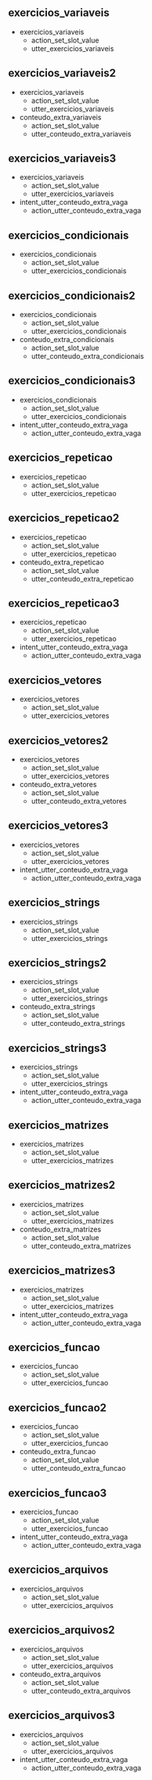 ## exercicios_variaveis
* exercicios_variaveis
    - action_set_slot_value
    - utter_exercicios_variaveis

## exercicios_variaveis2
* exercicios_variaveis
    - action_set_slot_value
    - utter_exercicios_variaveis
* conteudo_extra_variaveis
    - action_set_slot_value
    - utter_conteudo_extra_variaveis

## exercicios_variaveis3
* exercicios_variaveis
    - action_set_slot_value
    - utter_exercicios_variaveis
* intent_utter_conteudo_extra_vaga
    - action_utter_conteudo_extra_vaga


## exercicios_condicionais
* exercicios_condicionais
    - action_set_slot_value
    - utter_exercicios_condicionais

## exercicios_condicionais2
* exercicios_condicionais
    - action_set_slot_value
    - utter_exercicios_condicionais
* conteudo_extra_condicionais
    - action_set_slot_value
    - utter_conteudo_extra_condicionais

## exercicios_condicionais3
* exercicios_condicionais
    - action_set_slot_value
    - utter_exercicios_condicionais
* intent_utter_conteudo_extra_vaga
    - action_utter_conteudo_extra_vaga


## exercicios_repeticao
* exercicios_repeticao
    - action_set_slot_value
    - utter_exercicios_repeticao

## exercicios_repeticao2
* exercicios_repeticao
    - action_set_slot_value
    - utter_exercicios_repeticao
* conteudo_extra_repeticao
    - action_set_slot_value
    - utter_conteudo_extra_repeticao

## exercicios_repeticao3
* exercicios_repeticao
    - action_set_slot_value
    - utter_exercicios_repeticao
* intent_utter_conteudo_extra_vaga
    - action_utter_conteudo_extra_vaga

## exercicios_vetores
* exercicios_vetores
    - action_set_slot_value
    - utter_exercicios_vetores

## exercicios_vetores2
* exercicios_vetores
    - action_set_slot_value
    - utter_exercicios_vetores
* conteudo_extra_vetores
    - action_set_slot_value
    - utter_conteudo_extra_vetores

## exercicios_vetores3
* exercicios_vetores
    - action_set_slot_value
    - utter_exercicios_vetores
* intent_utter_conteudo_extra_vaga
    - action_utter_conteudo_extra_vaga


## exercicios_strings
* exercicios_strings
    - action_set_slot_value
    - utter_exercicios_strings
  
## exercicios_strings2
* exercicios_strings
    - action_set_slot_value
    - utter_exercicios_strings
* conteudo_extra_strings
    - action_set_slot_value
    - utter_conteudo_extra_strings 

## exercicios_strings3
* exercicios_strings
    - action_set_slot_value
    - utter_exercicios_strings
* intent_utter_conteudo_extra_vaga
    - action_utter_conteudo_extra_vaga


## exercicios_matrizes
* exercicios_matrizes
    - action_set_slot_value
    - utter_exercicios_matrizes

## exercicios_matrizes2
* exercicios_matrizes
    - action_set_slot_value
    - utter_exercicios_matrizes
* conteudo_extra_matrizes
    - action_set_slot_value
    - utter_conteudo_extra_matrizes
    
## exercicios_matrizes3
* exercicios_matrizes
    - action_set_slot_value
    - utter_exercicios_matrizes
* intent_utter_conteudo_extra_vaga
    - action_utter_conteudo_extra_vaga


## exercicios_funcao
* exercicios_funcao
    - action_set_slot_value
    - utter_exercicios_funcao

## exercicios_funcao2
* exercicios_funcao
    - action_set_slot_value
    - utter_exercicios_funcao
* conteudo_extra_funcao
    - action_set_slot_value
    - utter_conteudo_extra_funcao
    
## exercicios_funcao3
* exercicios_funcao
    - action_set_slot_value
    - utter_exercicios_funcao
* intent_utter_conteudo_extra_vaga
    - action_utter_conteudo_extra_vaga


## exercicios_arquivos
* exercicios_arquivos
    - action_set_slot_value
    - utter_exercicios_arquivos

## exercicios_arquivos2
* exercicios_arquivos
    - action_set_slot_value
    - utter_exercicios_arquivos
* conteudo_extra_arquivos
    - action_set_slot_value
    - utter_conteudo_extra_arquivos
    
## exercicios_arquivos3
* exercicios_arquivos
    - action_set_slot_value
    - utter_exercicios_arquivos
* intent_utter_conteudo_extra_vaga
    - action_utter_conteudo_extra_vaga

  
    

